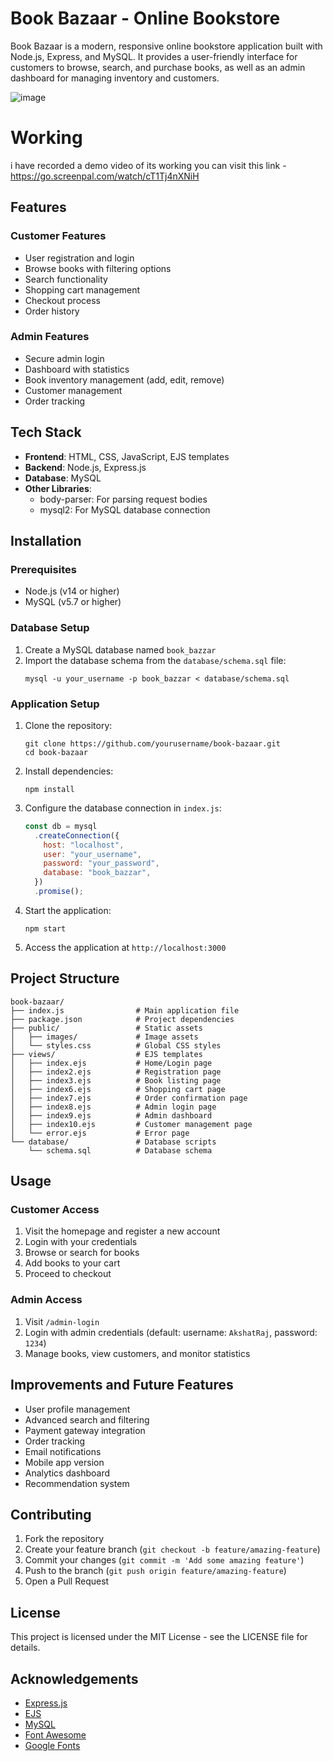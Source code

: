 # Book Bazaar - Online Bookstore  

Book Bazaar is a modern, responsive online bookstore application built with Node.js, Express, and MySQL. It provides a user-friendly interface for customers to browse, search, and purchase books, as well as an admin dashboard for managing inventory and customers.

![image](https://github.com/user-attachments/assets/f9478a38-9781-432a-b1a5-62cce2620915)

# Working
i have recorded a demo video of its working you can visit this link - https://go.screenpal.com/watch/cT1Tj4nXNiH

## Features

### Customer Features

- User registration and login
- Browse books with filtering options
- Search functionality
- Shopping cart management
- Checkout process
- Order history

### Admin Features

- Secure admin login
- Dashboard with statistics
- Book inventory management (add, edit, remove)
- Customer management
- Order tracking

## Tech Stack

- **Frontend**: HTML, CSS, JavaScript, EJS templates
- **Backend**: Node.js, Express.js
- **Database**: MySQL
- **Other Libraries**:
  - body-parser: For parsing request bodies
  - mysql2: For MySQL database connection

## Installation

### Prerequisites

- Node.js (v14 or higher)
- MySQL (v5.7 or higher)

### Database Setup

1. Create a MySQL database named `book_bazzar`
2. Import the database schema from the `database/schema.sql` file:
   ```
   mysql -u your_username -p book_bazzar < database/schema.sql
   ```

### Application Setup

1. Clone the repository:

   ```
   git clone https://github.com/yourusername/book-bazaar.git
   cd book-bazaar
   ```

2. Install dependencies:

   ```
   npm install
   ```

3. Configure the database connection in `index.js`:

   ```javascript
   const db = mysql
     .createConnection({
       host: "localhost",
       user: "your_username",
       password: "your_password",
       database: "book_bazzar",
     })
     .promise();
   ```

4. Start the application:

   ```
   npm start
   ```

5. Access the application at `http://localhost:3000`

## Project Structure

```
book-bazaar/
├── index.js                # Main application file
├── package.json            # Project dependencies
├── public/                 # Static assets
│   ├── images/             # Image assets
│   └── styles.css          # Global CSS styles
├── views/                  # EJS templates
│   ├── index.ejs           # Home/Login page
│   ├── index2.ejs          # Registration page
│   ├── index3.ejs          # Book listing page
│   ├── index6.ejs          # Shopping cart page
│   ├── index7.ejs          # Order confirmation page
│   ├── index8.ejs          # Admin login page
│   ├── index9.ejs          # Admin dashboard
│   ├── index10.ejs         # Customer management page
│   └── error.ejs           # Error page
└── database/               # Database scripts
    └── schema.sql          # Database schema
```

## Usage

### Customer Access

1. Visit the homepage and register a new account
2. Login with your credentials
3. Browse or search for books
4. Add books to your cart
5. Proceed to checkout

### Admin Access

1. Visit `/admin-login`
2. Login with admin credentials (default: username: `AkshatRaj`, password: `1234`)
3. Manage books, view customers, and monitor statistics

## Improvements and Future Features

- User profile management
- Advanced search and filtering
- Payment gateway integration
- Order tracking
- Email notifications
- Mobile app version
- Analytics dashboard
- Recommendation system

## Contributing

1. Fork the repository
2. Create your feature branch (`git checkout -b feature/amazing-feature`)
3. Commit your changes (`git commit -m 'Add some amazing feature'`)
4. Push to the branch (`git push origin feature/amazing-feature`)
5. Open a Pull Request

## License

This project is licensed under the MIT License - see the LICENSE file for details.

## Acknowledgements

- [Express.js](https://expressjs.com/)
- [EJS](https://ejs.co/)
- [MySQL](https://www.mysql.com/)
- [Font Awesome](https://fontawesome.com/)
- [Google Fonts](https://fonts.google.com/)
